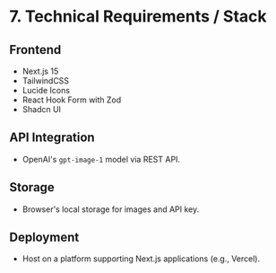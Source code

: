 # 7. Technical Requirements / Stack

## Frontend
- Next.js 15
- TailwindCSS
- Lucide Icons
- React Hook Form with Zod
- Shadcn UI

## API Integration
- OpenAI's `gpt-image-1` model via REST API.

## Storage
- Browser's local storage for images and API key.

## Deployment
- Host on a platform supporting Next.js applications (e.g., Vercel). 